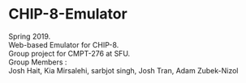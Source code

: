 # CHIP-8-Emulator
Spring 2019.  
Web-based Emulator for CHIP-8.  
Group project for CMPT-276 at SFU.  
Group Members :  
Josh Hait,
Kia Mirsalehi,
sarbjot singh,
Josh Tran,
Adam Zubek-Nizol
